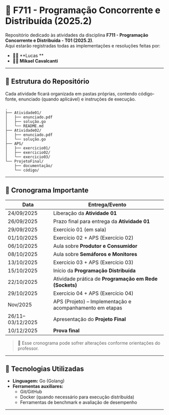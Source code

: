 # 📘 F711 - Programação Concorrente e Distribuída (2025.2)

Repositório dedicado às atividades da disciplina **F711 - Programação Concorrente e Distribuída - T01 (2025.2)**.  
Aqui estarão registradas todas as implementações e resoluções feitas por:  

- 👨‍💻 **Lucas **  
- 👨‍💻 **Mikael Cavalcanti**  

---

## 📂 Estrutura do Repositório  

Cada atividade ficará organizada em pastas próprias, contendo código-fonte, enunciado (quando aplicável) e instruções de execução.  

```
.
├── Atividade01/
│   ├── enunciado.pdf
│   ├── solução.go
│   └── README.md
├── Atividade02/
│   ├── enunciado.pdf
│   └── solução.go
├── APS/
│   ├── exercicio01/
│   ├── exercicio02/
│   └── exercicio03/
└── ProjetoFinal/
    ├── documentação/
    └── código/
```

---

## 📅 Cronograma Importante  

| Data       | Entrega/Evento                                                |
|------------|---------------------------------------------------------------|
| 24/09/2025 | Liberação da **Atividade 01**                                 |
| 26/09/2025 | Prazo final para entrega da **Atividade 01**                  |
| 29/09/2025 | Exercício 01 (em sala)                                        |
| 01/10/2025 | Exercício 02 + APS (Exercício 02)                             |
| 06/10/2025 | Aula sobre **Produtor e Consumidor**                          |
| 08/10/2025 | Aula sobre **Semáforos e Monitores**                          |
| 13/10/2025 | Exercício 03 + APS (Exercício 03)                             |
| 15/10/2025 | Início da **Programação Distribuída**                         |
| 22/10/2025 | Atividade prática de **Programação em Rede (Sockets)**        |
| 29/10/2025 | Exercício 04 + APS (Exercício 04)                             |
| Nov/2025   | APS (Projeto) – Implementação e acompanhamento em etapas      |
| 26/11–03/12/2025 | Apresentação do **Projeto Final**                       |
| 10/12/2025 | **Prova final**                                               |

> 🔎 Esse cronograma pode sofrer alterações conforme orientações do professor.  

---

## 🚀 Tecnologias Utilizadas  

- **Linguagem:** Go (Golang)  
- **Ferramentas auxiliares:**  
  - Git/GitHub  
  - Docker (quando necessário para execução distribuída)  
  - Ferramentas de benchmark e avaliação de desempenho  

---
